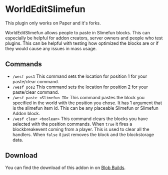 # WorldEditSlimefun

This plugin only works on Paper and it's forks.

WorldEditSlimefun allows people to paste in Slimefun blocks.
This can especially be helpful for addon creators, server owners and people who test plugins.
This can be helpful with testing how optimized the blocks are or if they would cause any issues in mass usage.

## Commands
- `/wesf pos1` This command sets the location for position 1 for your paste/clear command.
- `/wesf pos2` This command sets the location for position 2 for your paste/clear command.
- `/wesf paste <Slimefun ID>` This command pastes the block you specified in the world with the position you chose. It has 1 argument that is the slimefun item id. This can be any placeable Slimefun or Slimefun Addon block.
- `/wesf clear <boolean>` This command clears the blocks you have selected with the position commands. When `true` it fires a blockbreakevent coming from a player. This is used to clear all the handlers. When `false` it just removes the block and the blockstorage data.

## Download
You can find the download of this addon in on [Blob Builds](https://blob.build/project/WorldEditSlimefun).
